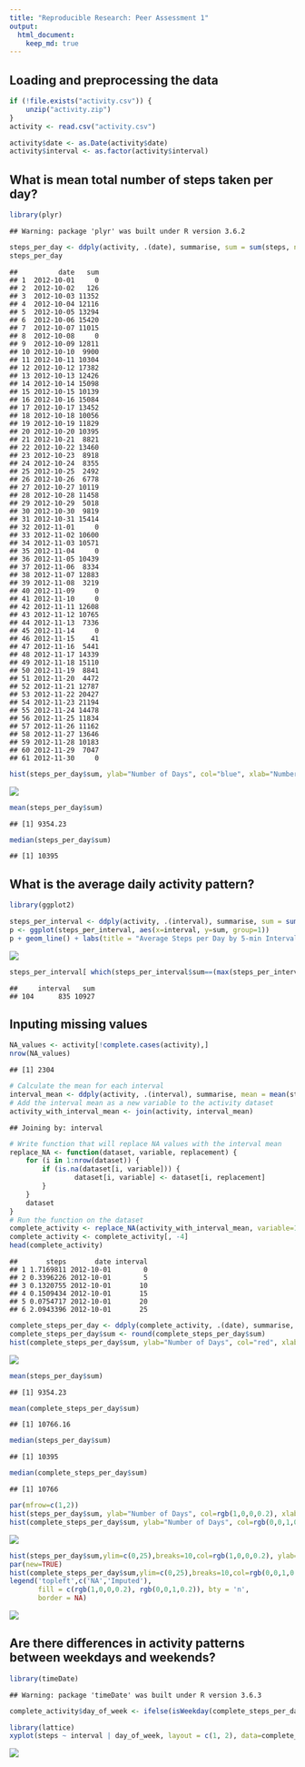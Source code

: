 ```yaml
---
title: "Reproducible Research: Peer Assessment 1"
output: 
  html_document:
    keep_md: true
---
```


## Loading and preprocessing the data

```r
if (!file.exists("activity.csv")) {
    unzip("activity.zip")
}
activity <- read.csv("activity.csv")

activity$date <- as.Date(activity$date)
activity$interval <- as.factor(activity$interval)
```

## What is mean total number of steps taken per day?

```r
library(plyr)
```

```
## Warning: package 'plyr' was built under R version 3.6.2
```

```r
steps_per_day <- ddply(activity, .(date), summarise, sum = sum(steps, na.rm=T))
steps_per_day
```

```
##          date   sum
## 1  2012-10-01     0
## 2  2012-10-02   126
## 3  2012-10-03 11352
## 4  2012-10-04 12116
## 5  2012-10-05 13294
## 6  2012-10-06 15420
## 7  2012-10-07 11015
## 8  2012-10-08     0
## 9  2012-10-09 12811
## 10 2012-10-10  9900
## 11 2012-10-11 10304
## 12 2012-10-12 17382
## 13 2012-10-13 12426
## 14 2012-10-14 15098
## 15 2012-10-15 10139
## 16 2012-10-16 15084
## 17 2012-10-17 13452
## 18 2012-10-18 10056
## 19 2012-10-19 11829
## 20 2012-10-20 10395
## 21 2012-10-21  8821
## 22 2012-10-22 13460
## 23 2012-10-23  8918
## 24 2012-10-24  8355
## 25 2012-10-25  2492
## 26 2012-10-26  6778
## 27 2012-10-27 10119
## 28 2012-10-28 11458
## 29 2012-10-29  5018
## 30 2012-10-30  9819
## 31 2012-10-31 15414
## 32 2012-11-01     0
## 33 2012-11-02 10600
## 34 2012-11-03 10571
## 35 2012-11-04     0
## 36 2012-11-05 10439
## 37 2012-11-06  8334
## 38 2012-11-07 12883
## 39 2012-11-08  3219
## 40 2012-11-09     0
## 41 2012-11-10     0
## 42 2012-11-11 12608
## 43 2012-11-12 10765
## 44 2012-11-13  7336
## 45 2012-11-14     0
## 46 2012-11-15    41
## 47 2012-11-16  5441
## 48 2012-11-17 14339
## 49 2012-11-18 15110
## 50 2012-11-19  8841
## 51 2012-11-20  4472
## 52 2012-11-21 12787
## 53 2012-11-22 20427
## 54 2012-11-23 21194
## 55 2012-11-24 14478
## 56 2012-11-25 11834
## 57 2012-11-26 11162
## 58 2012-11-27 13646
## 59 2012-11-28 10183
## 60 2012-11-29  7047
## 61 2012-11-30     0
```

```r
hist(steps_per_day$sum, ylab="Number of Days", col="blue", xlab="Number of Steps", main="Histogram of Steps Per Day, Oct-Nov 2012")
```

![](PA1_template_files/figure-html/unnamed-chunk-2-1.png)<!-- -->

```r
mean(steps_per_day$sum)
```

```
## [1] 9354.23
```

```r
median(steps_per_day$sum)
```

```
## [1] 10395
```

## What is the average daily activity pattern?

```r
library(ggplot2)

steps_per_interval <- ddply(activity, .(interval), summarise, sum = sum(steps, na.rm=T))
p <- ggplot(steps_per_interval, aes(x=interval, y=sum, group=1)) 
p + geom_line() + labs(title = "Average Steps per Day by 5-min Intervals, Oct-Nov 2012") + labs(x = "5-minute Intervals", y = "Average Number of Steps")
```

![](PA1_template_files/figure-html/unnamed-chunk-3-1.png)<!-- -->

```r
steps_per_interval[ which(steps_per_interval$sum==(max(steps_per_interval$sum))), ]
```

```
##     interval   sum
## 104      835 10927
```

## Inputing missing values


```r
NA_values <- activity[!complete.cases(activity),]
nrow(NA_values)
```

```
## [1] 2304
```

```r
# Calculate the mean for each interval
interval_mean <- ddply(activity, .(interval), summarise, mean = mean(steps, na.rm=T))
# Add the interval mean as a new variable to the activity dataset 
activity_with_interval_mean <- join(activity, interval_mean)
```

```
## Joining by: interval
```

```r
# Write function that will replace NA values with the interval mean
replace_NA <- function(dataset, variable, replacement) {
    for (i in 1:nrow(dataset)) {
        if (is.na(dataset[i, variable])) {
                dataset[i, variable] <- dataset[i, replacement]
        }
    }
    dataset
}
# Run the function on the dataset
complete_activity <- replace_NA(activity_with_interval_mean, variable=1, replacement=4)
complete_activity <- complete_activity[, -4]
head(complete_activity)
```

```
##       steps       date interval
## 1 1.7169811 2012-10-01        0
## 2 0.3396226 2012-10-01        5
## 3 0.1320755 2012-10-01       10
## 4 0.1509434 2012-10-01       15
## 5 0.0754717 2012-10-01       20
## 6 2.0943396 2012-10-01       25
```

```r
complete_steps_per_day <- ddply(complete_activity, .(date), summarise, sum = sum(steps))
complete_steps_per_day$sum <- round(complete_steps_per_day$sum)
hist(complete_steps_per_day$sum, ylab="Number of Days", col="red", xlab="Number of Steps", main="Histogram of Steps Per Day, Oct-Nov 2012")
```

![](PA1_template_files/figure-html/unnamed-chunk-4-1.png)<!-- -->

```r
mean(steps_per_day$sum)
```

```
## [1] 9354.23
```

```r
mean(complete_steps_per_day$sum)
```

```
## [1] 10766.16
```

```r
median(steps_per_day$sum)
```

```
## [1] 10395
```

```r
median(complete_steps_per_day$sum)
```

```
## [1] 10766
```

```r
par(mfrow=c(1,2)) 
hist(steps_per_day$sum, ylab="Number of Days", col=rgb(1,0,0,0.2), xlab="Number of Steps", main="Steps Per Day, Excl. NA")
hist(complete_steps_per_day$sum, ylab="Number of Days", col=rgb(0,0,1,0.2), xlab="Number of Steps", main="Steps Per Day, Impute NA")
```

![](PA1_template_files/figure-html/unnamed-chunk-4-2.png)<!-- -->

```r
hist(steps_per_day$sum,ylim=c(0,25),breaks=10,col=rgb(1,0,0,0.2), ylab="Number of Days", xlab="Number of Steps", main="Steps Per Day, NA vs Imputed")
par(new=TRUE)
hist(complete_steps_per_day$sum,ylim=c(0,25),breaks=10,col=rgb(0,0,1,0.2),main="",xlab="",ylab="")
legend('topleft',c('NA','Imputed'),
       fill = c(rgb(1,0,0,0.2), rgb(0,0,1,0.2)), bty = 'n',
       border = NA)
```

![](PA1_template_files/figure-html/unnamed-chunk-4-3.png)<!-- -->


## Are there differences in activity patterns between weekdays and weekends?

```r
library(timeDate)
```

```
## Warning: package 'timeDate' was built under R version 3.6.3
```

```r
complete_activity$day_of_week <- ifelse(isWeekday(complete_steps_per_day$date)==TRUE, "weekday", "weekend")

library(lattice)
xyplot(steps ~ interval | day_of_week, layout = c(1, 2), data=complete_activity, type="l")
```

![](PA1_template_files/figure-html/unnamed-chunk-5-1.png)<!-- -->


